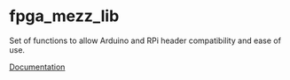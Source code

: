 # fpga_mezz_lib
Set of functions to allow Arduino and RPi header compatibility and ease of use.

[Documentation]()
